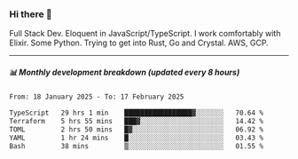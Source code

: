 ### Hi there 👋

Full Stack Dev. Eloquent in JavaScript/TypeScript. I work comfortably with Elixir. Some Python. Trying to get into Rust, Go and Crystal. AWS, GCP.

***

##### 📊 Monthly development breakdown (updated every 8 hours)

<!--START_SECTION:waka-->

```txt
From: 18 January 2025 - To: 17 February 2025

TypeScript   29 hrs 1 min    █████████████████▓░░░░░░░   70.64 %
Terraform    5 hrs 55 mins   ███▓░░░░░░░░░░░░░░░░░░░░░   14.42 %
TOML         2 hrs 50 mins   █▓░░░░░░░░░░░░░░░░░░░░░░░   06.92 %
YAML         1 hr 24 mins    █░░░░░░░░░░░░░░░░░░░░░░░░   03.43 %
Bash         38 mins         ▒░░░░░░░░░░░░░░░░░░░░░░░░   01.55 %
```

<!--END_SECTION:waka-->
